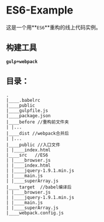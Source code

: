 # ES6-Example

这是一个用**`ES6`**重构的线上代码实例。




## 构建工具
 **`gulp+webpack`**

 
## 目录：

```
.
|____.babelrc
|____public
|____gulpfile.js
|____package.json
|____before //重构前文件夹
| |...
|____dist //webpack合并后
| |...
|____public //入口文件    
| |____index.html
|____src   //ES6
| |____browser.js
| |____index.html
| |____jquery-1.9.1.min.js
| |____main.js
| |____superArray.js
|____target  //babel编译后
| |____browser.js
| |____jquery-1.9.1.min.js
| |____main.js
| |____superArray.js
|____webpack.config.js

